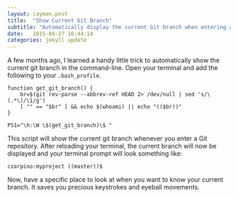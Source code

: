 ```yaml
---
layout: cayman.post
title:  "Show Current Git Branch"
subtitle: "Automatically display the current Git branch when entering a Git repo"
date:   2015-04-27 16:44:14
categories: jekyll update
---
```


A few months ago, I learned a handy little trick to automatically show the current git branch in the command-line. Open your terminal and add the following to your `.bash_profile`.

    function get_git_branch() {
        br=$(git rev-parse --abbrev-ref HEAD 2> /dev/null | sed 's/\(.*\)/\1/g')
        [ "" == "$br" ] && echo $(whoami) || echo "(($br))"
    }
    
    PS1="\h:\W \$(get_git_branch)\$ "

This script will show the current git branch whenever you enter a Git repository. After reloading your terminal, the current branch will now be displayed and your terminal prompt will look something like:

    czarpino:myproject ((master))$


Now, have a specific place to look at when you want to know your current branch. It saves you precious keystrokes and eyeball movements.